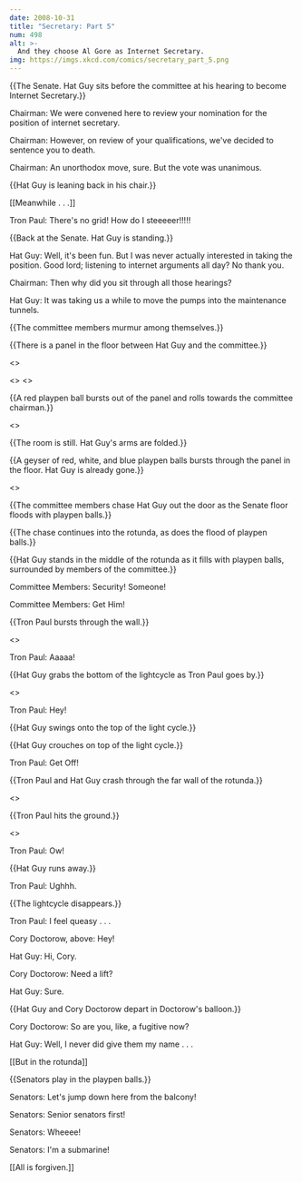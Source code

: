 ```yaml
---
date: 2008-10-31
title: "Secretary: Part 5"
num: 498
alt: >-
  And they choose Al Gore as Internet Secretary.
img: https://imgs.xkcd.com/comics/secretary_part_5.png
---
```

{{The Senate. Hat Guy sits before the committee at his hearing to become Internet Secretary.}}

Chairman: We were convened here to review your nomination for the position of internet secretary.

Chairman: However, on review of your qualifications, we've decided to sentence you to death.

Chairman: An unorthodox move, sure. But the vote was unanimous.

{{Hat Guy is leaning back in his chair.}}

[[Meanwhile . . .]]

Tron Paul: There's no grid! How do I steeeeer!!!!!

{{Back at the Senate. Hat Guy is standing.}}

Hat Guy: Well, it's been fun. But I was never actually interested in taking the position. Good lord; listening to internet arguments all day? No thank you.

Chairman: Then why did you sit through all those hearings?

Hat Guy: It was taking us a while to move the pumps into the maintenance tunnels.

{{The committee members murmur among themselves.}}

{{There is a panel in the floor between Hat Guy and the committee.}}

<<RUMBLE>>

<<plink>> <<plink>>

{{A red playpen ball bursts out of the panel and rolls towards the committee chairman.}}

<<plink>>

{{The room is still. Hat Guy's arms are folded.}}

{{A geyser of red, white, and blue playpen balls bursts through the panel in the floor. Hat Guy is already gone.}}

<<FOOM>>

{{The committee members chase Hat Guy out the door as the Senate floor floods with playpen balls.}}

{{The chase continues into the rotunda, as does the flood of playpen balls.}}

{{Hat Guy stands in the middle of the rotunda as it fills with playpen balls, surrounded by members of the committee.}}

Committee Members: Security! Someone!

Committee Members: Get Him!

{{Tron Paul bursts through the wall.}}

<<CRASH>>

Tron Paul: Aaaaa!

{{Hat Guy grabs the bottom of the lightcycle as Tron Paul goes by.}}

<<snag>>

Tron Paul: Hey!

{{Hat Guy swings onto the top of the light cycle.}}

{{Hat Guy crouches on top of the light cycle.}}

Tron Paul: Get Off!

{{Tron Paul and Hat Guy crash through the far wall of the rotunda.}}

<<CRASH>>

{{Tron Paul hits the ground.}}

<<WHAM>>

Tron Paul: Ow!

{{Hat Guy runs away.}}

Tron Paul: Ughhh.

{{The lightcycle disappears.}}

Tron Paul: I feel queasy . . .

Cory Doctorow, above: Hey!

Hat Guy: Hi, Cory.

Cory Doctorow: Need a lift?

Hat Guy: Sure.

{{Hat Guy and Cory Doctorow depart in Doctorow's balloon.}}

Cory Doctorow: So are you, like, a fugitive now?

Hat Guy: Well, I never did give them my name . . .

[[But in the rotunda]]

{{Senators play in the playpen balls.}}

Senators: Let's jump down here from the balcony!

Senators: Senior senators first!

Senators: Wheeee!

Senators: I'm a submarine!

[[All is forgiven.]]

